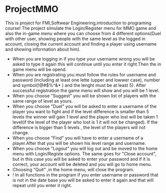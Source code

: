 # ProjectMMO 
This is project for FMI,Softwear Engineering,introduction to programing course!
The project simulate the Login/Register menu for MMO game and also the in-game menu where you can choose from 4 different options(Duel with other user, showing people with the same level as the logged in account, closing the current account and finding a player using username and showing information about him).
 - When you are logging in if you type your username wrong you will be asked to type it again this will continue until you enter it right.Then the in game menu will be opend.
 - When you are registrating you must follow the rules for username and password (including at least one lette (upper and lowwer case), number and symbol(!@#$%^&* ) and the lenght must be at least 5). After successful registration the game menu will show and you will be 1 level.
 - When you choose "Suggest" you will be shown list of players with the same range of level as yours.
 - When you choose "Duel" you will be asked to enter a username of the player you want to fight and if the level difference is smaller than 5 levels the winner will gain 1 level and the player who lost will be taken 1 level(if the level of the player who lost is 1 it will not be changed). If the difference is bigger than 5 levels , the level of the players will not change.
 - When you choose "Find" you will have to enter a username of a player.After that you will be shown his level range and username.
 - When you choose "Logout" you will log out and be moved to the home menu with Login/Registe options. The same goes for "Close account", but in this case you will be asked to enter your password and if it is correct, your account will be deleted and you will go to home menu.
 - Choosing "Quit" ,in the home menu, will close the program. 
 - ! In all functions in the program if you enter username or password that is not in the date base you will be asked to enter it again and that will repeat until you enter it right.
